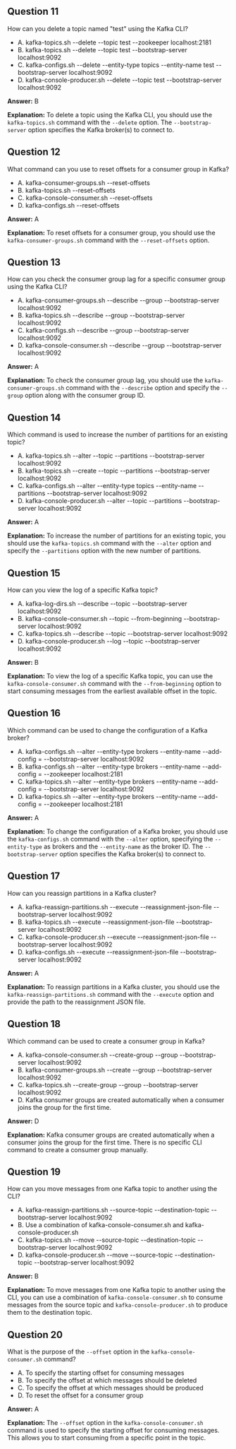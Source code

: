 ## Question 11

How can you delete a topic named "test" using the Kafka CLI?

- A. kafka-topics.sh --delete --topic test --zookeeper localhost:2181
- B. kafka-topics.sh --delete --topic test --bootstrap-server localhost:9092
- C. kafka-configs.sh --delete --entity-type topics --entity-name test --bootstrap-server localhost:9092
- D. kafka-console-producer.sh --delete --topic test --bootstrap-server localhost:9092

**Answer:** B

**Explanation:**
To delete a topic using the Kafka CLI, you should use the `kafka-topics.sh` command with the `--delete` option. The `--bootstrap-server` option specifies the Kafka broker(s) to connect to.

## Question 12

What command can you use to reset offsets for a consumer group in Kafka?

- A. kafka-consumer-groups.sh --reset-offsets
- B. kafka-topics.sh --reset-offsets
- C. kafka-console-consumer.sh --reset-offsets
- D. kafka-configs.sh --reset-offsets

**Answer:** A

**Explanation:**
To reset offsets for a consumer group, you should use the `kafka-consumer-groups.sh` command with the `--reset-offsets` option.

## Question 13

How can you check the consumer group lag for a specific consumer group using the Kafka CLI?

- A. kafka-consumer-groups.sh --describe --group <group-id> --bootstrap-server localhost:9092
- B. kafka-topics.sh --describe --group <group-id> --bootstrap-server localhost:9092
- C. kafka-configs.sh --describe --group <group-id> --bootstrap-server localhost:9092
- D. kafka-console-consumer.sh --describe --group <group-id> --bootstrap-server localhost:9092

**Answer:** A

**Explanation:**
To check the consumer group lag, you should use the `kafka-consumer-groups.sh` command with the `--describe` option and specify the `--group` option along with the consumer group ID.

## Question 14

Which command is used to increase the number of partitions for an existing topic?

- A. kafka-topics.sh --alter --topic <topic-name> --partitions <number-of-partitions> --bootstrap-server localhost:9092
- B. kafka-topics.sh --create --topic <topic-name> --partitions <number-of-partitions> --bootstrap-server localhost:9092
- C. kafka-configs.sh --alter --entity-type topics --entity-name <topic-name> --partitions <number-of-partitions> --bootstrap-server localhost:9092
- D. kafka-console-producer.sh --alter --topic <topic-name> --partitions <number-of-partitions> --bootstrap-server localhost:9092

**Answer:** A

**Explanation:**
To increase the number of partitions for an existing topic, you should use the `kafka-topics.sh` command with the `--alter` option and specify the `--partitions` option with the new number of partitions.

## Question 15

How can you view the log of a specific Kafka topic?

- A. kafka-log-dirs.sh --describe --topic <topic-name> --bootstrap-server localhost:9092
- B. kafka-console-consumer.sh --topic <topic-name> --from-beginning --bootstrap-server localhost:9092
- C. kafka-topics.sh --describe --topic <topic-name> --bootstrap-server localhost:9092
- D. kafka-console-producer.sh --log --topic <topic-name> --bootstrap-server localhost:9092

**Answer:** B

**Explanation:**
To view the log of a specific Kafka topic, you can use the `kafka-console-consumer.sh` command with the `--from-beginning` option to start consuming messages from the earliest available offset in the topic.

## Question 16

Which command can be used to change the configuration of a Kafka broker?

- A. kafka-configs.sh --alter --entity-type brokers --entity-name <broker-id> --add-config <key>=<value> --bootstrap-server localhost:9092
- B. kafka-configs.sh --alter --entity-type brokers --entity-name <broker-id> --add-config <key>=<value> --zookeeper localhost:2181
- C. kafka-topics.sh --alter --entity-type brokers --entity-name <broker-id> --add-config <key>=<value> --bootstrap-server localhost:9092
- D. kafka-topics.sh --alter --entity-type brokers --entity-name <broker-id> --add-config <key>=<value> --zookeeper localhost:2181

**Answer:** A

**Explanation:**
To change the configuration of a Kafka broker, you should use the `kafka-configs.sh` command with the `--alter` option, specifying the `--entity-type` as brokers and the `--entity-name` as the broker ID. The `--bootstrap-server` option specifies the Kafka broker(s) to connect to.

## Question 17

How can you reassign partitions in a Kafka cluster?

- A. kafka-reassign-partitions.sh --execute --reassignment-json-file <file-path> --bootstrap-server localhost:9092
- B. kafka-topics.sh --execute --reassignment-json-file <file-path> --bootstrap-server localhost:9092
- C. kafka-console-producer.sh --execute --reassignment-json-file <file-path> --bootstrap-server localhost:9092
- D. kafka-configs.sh --execute --reassignment-json-file <file-path> --bootstrap-server localhost:9092

**Answer:** A

**Explanation:**
To reassign partitions in a Kafka cluster, you should use the `kafka-reassign-partitions.sh` command with the `--execute` option and provide the path to the reassignment JSON file.

## Question 18

Which command can be used to create a consumer group in Kafka?

- A. kafka-console-consumer.sh --create-group --group <group-id> --bootstrap-server localhost:9092
- B. kafka-consumer-groups.sh --create --group <group-id> --bootstrap-server localhost:9092
- C. kafka-topics.sh --create-group --group <group-id> --bootstrap-server localhost:9092
- D. Kafka consumer groups are created automatically when a consumer joins the group for the first time.

**Answer:** D

**Explanation:**
Kafka consumer groups are created automatically when a consumer joins the group for the first time. There is no specific CLI command to create a consumer group manually.

## Question 19

How can you move messages from one Kafka topic to another using the CLI?

- A. kafka-reassign-partitions.sh --source-topic <source-topic> --destination-topic <destination-topic> --bootstrap-server localhost:9092
- B. Use a combination of kafka-console-consumer.sh and kafka-console-producer.sh
- C. kafka-topics.sh --move --source-topic <source-topic> --destination-topic <destination-topic> --bootstrap-server localhost:9092
- D. kafka-console-producer.sh --move --source-topic <source-topic> --destination-topic <destination-topic> --bootstrap-server localhost:9092

**Answer:** B

**Explanation:**
To move messages from one Kafka topic to another using the CLI, you can use a combination of `kafka-console-consumer.sh` to consume messages from the source topic and `kafka-console-producer.sh` to produce them to the destination topic.

## Question 20

What is the purpose of the `--offset` option in the `kafka-console-consumer.sh` command?

- A. To specify the starting offset for consuming messages
- B. To specify the offset at which messages should be deleted
- C. To specify the offset at which messages should be produced
- D. To reset the offset for a consumer group

**Answer:** A

**Explanation:**
The `--offset` option in the `kafka-console-consumer.sh` command is used to specify the starting offset for consuming messages. This allows you to start consuming from a specific point in the topic.
